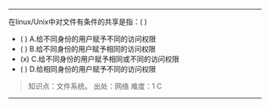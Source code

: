 ---
在linux/Unix中对文件有条件的共享是指：( )
- ( ) A.给不同身份的用户赋予不同的访问权限 
- ( ) B.给不同身份的用户赋予相同的访问权限 
- (x) C.给不同身份的用户赋予相同或不同的访问权限
- ( ) D.给相同身份的用户赋予不同的访问权限

> 知识点：文件系统。
> 出处：网络
> 难度：1
> C

---